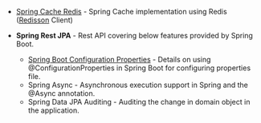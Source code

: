 
* [Spring Cache Redis](./spring-cache-redis.md) - Spring Cache implementation using Redis ([Redisson](https://github.com/redisson/redisson) Client)

* **Spring Rest JPA**  - Rest API covering below features provided by Spring Boot.

  - [Spring Boot Configuration Properties](./spring-boot-configuration-properties.md) - Details on using @ConfigurationProperties in Spring Boot for configuring properties file.
  - Spring Async - Asynchronous execution support in Spring and the @Async annotation.
  - Spring Data JPA Auditing - Auditing the change in domain object in the application.
